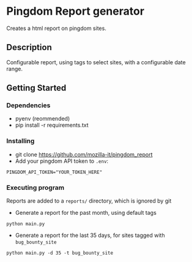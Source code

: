 # Pingdom Report generator

Creates a html report on pingdom sites.

## Description

Configurable report, using tags to select sites, with a configurable date range.

## Getting Started

### Dependencies

* pyenv (reommended)
* pip install -r requirements.txt

### Installing

* git clone https://github.com/mozilla-it/pingdom_report 
* Add your pingdom API token to `.env`:
```
PINGDOM_API_TOKEN="YOUR_TOKEN_HERE"
```

### Executing program
Reports are added to a `reports/` directory, which is ignored by git

* Generate a report for the past month, using default tags
```
python main.py
```
* Generate a report for the last 35 days, for sites tagged with `bug_bounty_site`
```
python main.py -d 35 -t bug_bounty_site
```
